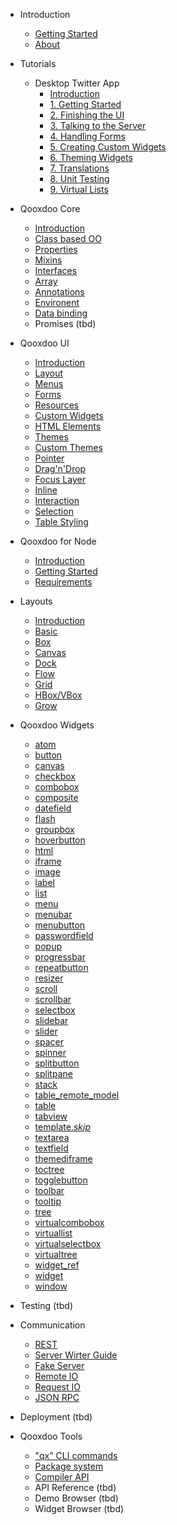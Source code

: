 - Introduction

  - [Getting Started]()
  - [About](about.md)

- Tutorials

  - Desktop Twitter App
    - [Introduction](tutorial/twitter/)
    - [1. Getting Started](tutorial/twitter/tutorial-part-1.md)
    - [2. Finishing the UI](tutorial/twitter/tutorial-part-2.md)
    - [3. Talking to the Server](tutorial/twitter/tutorial-part-3.md)
    - [4. Handling Forms](tutorial/twitter/tutorial-part-4.md)
    - [5. Creating Custom Widgets](tutorial/twitter/tutorial-part-5.md)
    - [6. Theming Widgets](tutorial/twitter/tutorial-part-6.md)
    - [7. Translations](tutorial/twitter/tutorial-part-7.md)
    - [8. Unit Testing](tutorial/twitter/tutorial-part-8.md)
    - [9. Virtual Lists](tutorial/twitter/tutorial-part-9.md)

- Qooxdoo Core

  - [Introduction](core/)
  - [Class based OO](core/classes.md)
  - [Properties](core/properties.md)
  - [Mixins](core/mixins.md)
  - [Interfaces](core/interfaces.md)
  - [Array](core/array.md)
  - [Annotations](core/annotations.md)
  - [Environent](core/environment.md)
  - [Data binding](core/data_binding.md)
  - Promises (tbd)


- Qooxdoo UI

  - [Introduction](gui/)
  - [Layout](gui/layouting.md)
  - [Menus](gui/menus.md)
  - [Forms](gui/forms.md)
  - [Resources](gui/resources.md)
  - [Custom Widgets](gui/customwidgets.md)
  - [HTML Elements](gui/html.md)
  - [Themes](gui/theming.md)
  - [Custom Themes](gui/themes.md)
  - [Pointer](gui/pointer.md)
  - [Drag'n'Drop](gui/dragdrop.md)
  - [Focus Layer](gui/focus.md)
  - [Inline](gui/inline.md)
  - [Interaction](gui/interaction.md)
  - [Selection](gui/selection.md)
  - [Table Styling](gui/table_styling.md)

- Qooxdoo for Node
  - [Introduction](server/)
  - [Getting Started](server/getting_started.md)
  - [Requirements](server/requirements.md)

- Layouts

  - [Introduction](layout/)
  - [Basic](layout/basic.md)
  - [Box](layout/box.md)
  - [Canvas](layout/canvas.md)
  - [Dock](layout/dock.md)
  - [Flow](layout/flow.md)
  - [Grid](layout/grid.md)
  - [HBox/VBox](layout/box.md)
  - [Grow](layout/grow.md)

- Qooxdoo Widgets
  - [atom](widget/atom.md)
  - [button](widget/button.md)
  - [canvas](widget/canvas.md)
  - [checkbox](widget/checkbox.md)
  - [combobox](widget/combobox.md)
  - [composite](widget/composite.md)
  - [datefield](widget/datefield.md)
  - [flash](widget/flash.md)
  - [groupbox](widget/groupbox.md)
  - [hoverbutton](widget/hoverbutton.md)
  - [html](widget/html.md)
  - [iframe](widget/iframe.md)
  - [image](widget/image.md)
  - [label](widget/label.md)
  - [list](widget/list.md)
  - [menu](widget/menu.md)
  - [menubar](widget/menubar.md)
  - [menubutton](widget/menubutton.md)
  - [passwordfield](widget/passwordfield.md)
  - [popup](widget/popup.md)
  - [progressbar](widget/progressbar.md)
  - [repeatbutton](widget/repeatbutton.md)
  - [resizer](widget/resizer.md)
  - [scroll](widget/scroll.md)
  - [scrollbar](widget/scrollbar.md)
  - [selectbox](widget/selectbox.md)
  - [slidebar](widget/slidebar.md)
  - [slider](widget/slider.md)
  - [spacer](widget/spacer.md)
  - [spinner](widget/spinner.md)
  - [splitbutton](widget/splitbutton.md)
  - [splitpane](widget/splitpane.md)
  - [stack](widget/stack.md)
  - [table_remote_model](widget/table_remote_model.md)
  - [table](widget/table.md)
  - [tabview](widget/tabview.md)
  - [template._skip_](widget/template._skip_.md)
  - [textarea](widget/textarea.md)
  - [textfield](widget/textfield.md)
  - [themediframe](widget/themediframe.md)
  - [toctree](widget/toctree.md)
  - [togglebutton](widget/togglebutton.md)
  - [toolbar](widget/toolbar.md)
  - [tooltip](widget/tooltip.md)
  - [tree](widget/tree.md)
  - [virtualcombobox](widget/virtualcombobox.md)
  - [virtuallist](widget/virtuallist.md)
  - [virtualselectbox](widget/virtualselectbox.md)
  - [virtualtree](widget/virtualtree.md)
  - [widget_ref](widget/widget_ref.md)
  - [widget](widget/widget.md)
  - [window](widget/window.md)

- Testing (tbd)

- Communication

  - [REST](communication/rest.md)
  - [Server Wirter Guide](communication/rpc_server_writer_guide.md)
  - [Fake Server](communication/fake_server.md)
  - [Remote IO](communication/remote_io.md)
  - [Request IO](communication/request_io.md)
  - [JSON RPC](communication/rpc.md)

- Deployment (tbd)

- Qooxdoo Tools
  - ["qx" CLI commands](cli/commands.md)
  - [Package system](cli/packages.md)
  - [Compiler API](compiler/API.md)
  - API Reference (tbd)
  - Demo Browser (tbd)
  - Widget Browser (tbd)
